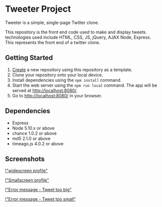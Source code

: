 # Tweeter Project

Tweeter is a simple, single-page Twitter clone.

This repository is the front end code used to make and display tweets. technologies used include HTML, CSS, JS, jQuery, AJAX Node, Express. This represents the front end of a twitter clone.

## Getting Started

1. [Create](https://docs.github.com/en/repositories/creating-and-managing-repositories/creating-a-repository-from-a-template) a new repository using this repository as a template.
2. Clone your repository onto your local device.
3. Install dependencies using the `npm install` command.
3. Start the web server using the `npm run local` command. The app will be served at <http://localhost:8080/>.
4. Go to <http://localhost:8080/> in your browser.

## Dependencies

- Express
- Node 5.10.x or above
- chance 1.0.2 or above
- md5 2.1.0 or above
- timeago.js 4.0.2 or above

## Screenshots

[!"widescreen profile"](https://github.com/ChristopherRose13/tweeter/blob/master/docs/Widescreen.png?raw=true)

[!"Smallscreen profile"](https://github.com/ChristopherRose13/tweeter/blob/master/docs/small%20screen.png?raw=true)

[!"Error message - Tweet too big"](https://github.com/ChristopherRose13/tweeter/blob/master/docs/error%20message%20too%20long.png?raw=true)

[!"Error message - Tweet too small"](https://github.com/ChristopherRose13/tweeter/blob/master/docs/small%20screen.png?raw=true)
